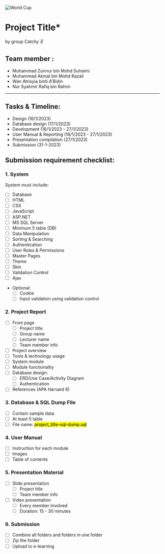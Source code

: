 ![World Cup](https://img.freepik.com/free-vector/banner-theme-world-championship-qatar-2022_87202-1274.jpg?w=1380&t=st=1673857927~exp=1673858527~hmac=525d10cbe3a5ebc1b642f071d7c747f16522767dcf57d0c905dacd5c6580a3fe)

# Project Title*

by group Catchy :v:

## Team member :
- Muhammad Zunnur bin Mohd Suhaimi
- Muhammad Akmal bin Mohd Razali
- Wan Atrisyia binti A'Bidin
- Nur Syahmir Rafiq bin Rahim

---
## Tasks & Timeline:

- Design (16/1/2023)
- Database design (17/1/2023)
- Development (16/1/2023 - 27/1/2023)
- User Manual & Reporting (16/1/2023 - 27/1/2023)
- Presentation compilation (27/1/2023)
- Submission (31-1-2023)

## Submission requirement checklist:

### 1. System

System must include:
- [ ] Database
- [ ] HTML
- [ ] CSS
- [ ] JavaScript
- [ ] ASP.NET
- [ ] MS SQL Server
- [ ] Minimum 5 table (DB)
- [ ] Data Manipulation
- [ ] Sorting & Searching
- [ ] Authentication
- [ ] User Roles & Permissions
- [ ] Master Pages
- [ ] Theme
- [ ] Skin
- [ ] Validation Control
- [ ] Ajax
- Optional:
  - [ ] Cookie
  - [ ] Input validation using validation control

### 2. Project Report
- [ ] Front page
     - [ ] Project title
     - [ ] Group name
     - [ ] Lecturer name
     - [ ] Team member info 
- [ ] Project overview
- [ ] Tools & technology usage
- [ ] System module
- [ ] Module functionality
- [ ] Database design:
     - [ ] ERD/Use Case/Activity Diagram
     - [ ] Authentication
- [ ] References (APA Harvard 6)

### 3. Database & SQL Dump File
- [ ] Contain sample data
- [ ] At least 5 table
- [ ] File name: <mark>project_title-sql-dump.sql<mark>

### 4. User Manual
- [ ] Instruction for each module
- [ ] Images
- [ ] Table of contents

### 5. Presentation Material
- [ ] Slide presentation
  - [ ] Project title
  - [ ] Team member info
- [ ] Video presentation
  - [ ] Every member involved
  - [ ] Duration: 15 - 30 minutes

### 6. Submission
- [ ] Combine all folders and folders in one folder
- [ ] Zip the folder
- [ ] Upload to e-learning